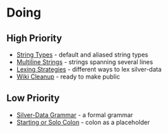 Doing
=====


High Priority
-------------

* [String Types](./string%20types.md) - default and aliased string types
* [Multiline Strings](./multiline%20strings.md)	- strings spanning several lines
* [Lexing Strategies](./lexing%20strategies.md) - different ways to lex silver-data
* [Wiki Cleanup](./wiki%20cleanup.md) - ready to make public


Low Priority
------------

* [Silver-Data Grammar](./silver-data%20grammar.md) - a formal grammar
* [Starting or Solo Colon](./starting%20or%20solo%20colon.md.md) - colon as a placeholder



<!---
* [](./%20.md)
--->